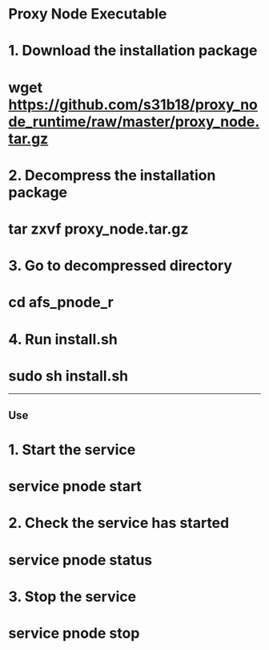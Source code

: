 # Proxy Node Executable

# 1. Download the installation package
# wget https://github.com/s31b18/proxy_node_runtime/raw/master/proxy_node.tar.gz
# 2. Decompress the installation package
# tar zxvf proxy_node.tar.gz 
# 3. Go to decompressed directory
# cd afs_pnode_r
# 4. Run install.sh
# sudo sh install.sh
----------------------
Use
----------------------
# 1. Start the service
# service pnode start
# 2. Check the service has started
# service pnode status
# 3. Stop the service 
# service pnode stop




